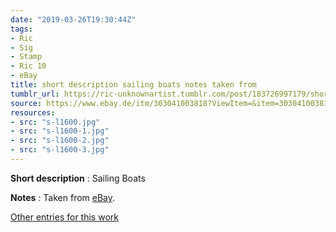 ```yaml
---
date: "2019-03-26T19:30:44Z"
tags:
- Ric
- Sig
- Stamp
- Ric 10
- eBay
title: short description sailing boats notes taken from
tumblr_url: https://ric-unknownartist.tumblr.com/post/183726997179/short-description-sailing-boats-notes-taken-from
source: https://www.ebay.de/itm/303041003818?ViewItem=&item=303041003818
resources:
- src: "s-l1600.jpg"
- src: "s-l1600-1.jpg"
- src: "s-l1600-2.jpg"
- src: "s-l1600-3.jpg"
---
```


**Short description** :&nbsp;Sailing Boats

**Notes** : Taken from [eBay](https://www.ebay.de/itm/303041003818?ViewItem=&item=303041003818).

[Other entries for this work](/tags/Ric-10)
